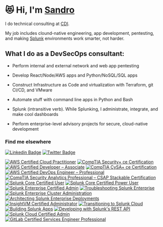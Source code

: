 # 😻 Hi, I'm [Sandro](https://alessandrobraidotti.com)

I do technical consulting at [CDI](https://www.cdillc.com/).

My job includes clound-native engineering, app development, pentesting, and making [Splunk](https://www.splunk.com/) environments work smarter, not harder.

## What I do as a DevSecOps consultant:

- Perform internal and external network and web app pentesting

- Develop React/Node/AWS apps and Python/NoSQL/SQL apps

- Construct Infrastructure as Code and virtualization with Terraform, git CI/CD, and VMware 

- Automate stuff with command line apps in Python and Bash

- Splunk (intransitive verb). While Splunking, I administrate, integrate, and make cool dashboards

- Perform enterprise-level advisory projects for secure, cloud-native development

### Find me elsewhere

[![Linkedin Badge](https://img.shields.io/badge/-LinkedIn-blue?style=flat-square&logo=Linkedin&logoColor=white&link=https://www.linkedin.com/in/alessandrobraidotti/)](https://www.linkedin.com/in/alessandrobraidotti/)  [![Twitter Badge](https://img.shields.io/badge/-Twitter-1ca0f1?style=flat-square&labelColor=1ca0f1&logo=twitter&logoColor=white&link=https://twitter.com/sndbra)](https://twitter.com/sndbra)

<!--START_SECTION:badges-->
[![AWS Certified Cloud Practitioner](https://images.credly.com/size/110x110/images/00634f82-b07f-4bbd-a6bb-53de397fc3a6/image.png)](http://www.credly.com/badges/72fb731c-7abc-4463-8a96-71f19c0f5ce1 "AWS Certified Cloud Practitioner")
[![CompTIA Security+ ce Certification](https://images.credly.com/size/110x110/images/74790a75-8451-400a-8536-92d792c5184a/CompTIA_Security_2Bce.png)](http://www.credly.com/badges/2f1fa618-221f-4226-8765-0a697cf8a95f "CompTIA Security+ ce Certification")
[![AWS Certified Developer – Associate](https://images.credly.com/size/110x110/images/b9feab85-1a43-4f6c-99a5-631b88d5461b/image.png)](http://www.credly.com/badges/b8c4b616-a310-4443-a7ea-bf7abc6527bc "AWS Certified Developer – Associate")
[![CompTIA CySA+ ce Certification](https://images.credly.com/size/110x110/images/5cb4b153-44d8-410c-97c6-6afba3faa4af/Comptia_CySA_2Bce.png)](http://www.credly.com/badges/6068ac04-de96-4e1e-a7df-c8bbe9efc1df "CompTIA CySA+ ce Certification")
[![AWS Certified DevOps Engineer – Professional](https://images.credly.com/size/110x110/images/bd31ef42-d460-493e-8503-39592aaf0458/image.png)](http://www.credly.com/badges/41edc60a-983b-4276-97cc-1cded67f62d1 "AWS Certified DevOps Engineer – Professional")
[![CompTIA Security Analytics Professional – CSAP Stackable Certification](https://images.credly.com/size/110x110/images/ba1b8072-8ebe-432c-88e5-05bc809c624a/CompTIA_CSAP.png)](http://www.credly.com/badges/c189b96b-1923-46db-af71-d8ca6cececac "CompTIA Security Analytics Professional – CSAP Stackable Certification")
[![Splunk Core Certified User](https://images.credly.com/size/110x110/images/93ffdd67-fa3a-4690-9289-094e2e3d63bd/20-14376-SPLK-Certification-Badge-Youracclaim.com-101_Splunk-Core-Certified-User.png)](http://www.credly.com/badges/b8fa52e1-3033-45b9-81c7-16a21575f274 "Splunk Core Certified User")
[![Splunk Core Certified Power User](https://images.credly.com/size/110x110/images/e3d0d18a-edd0-49b3-bad9-f09fffaa29e3/20-14376-SPLK-Certification-Badge-Youracclaim.com-101_Splunk-Core-Certified-Power-User.png)](http://www.credly.com/badges/0cec394c-a063-45d6-8250-eb606d3f20ad "Splunk Core Certified Power User")
[![Splunk Enterprise Certified Admin](https://images.credly.com/size/110x110/images/6f373b45-7707-4fc7-8cd3-c4ac0f5890d5/20-14376-SPLK-Certification-Badge-Youracclaim.com-101_Splunk-Enterprise-Certified-Admin.png)](http://www.credly.com/badges/f7d1f244-da4f-45c6-a483-688db47756ea "Splunk Enterprise Certified Admin")
[![Troubleshooting Splunk Enterprise](https://images.credly.com/size/110x110/images/a7d79779-619f-43ce-8de6-06199a95eb51/Troubleshooting_Splunk_Enterprise_Badge.png)](http://www.credly.com/badges/827a19e5-ede5-4a52-bb95-219fffd770fc "Troubleshooting Splunk Enterprise")
[![Splunk Enterprise Cluster Administration](https://images.credly.com/size/110x110/images/9ce5206b-f952-4200-bdc5-2065151486e0/Splunk_Enterprise_Cluster_Administration_Badge.png)](http://www.credly.com/badges/fc055e3b-f7ca-47f6-97fe-c7c3ee23d323 "Splunk Enterprise Cluster Administration")
[![Architecting Splunk Enterprise Deployments](https://images.credly.com/size/110x110/images/cdd29b30-7115-4193-83d0-38f93dca4219/Architecting_Splunk_Enterprise_Deployments_Badge.png)](http://www.credly.com/badges/fb8ee912-8a6c-4bb4-b141-13df0e9b9f8e "Architecting Splunk Enterprise Deployments")
[![InsightVM Certified Administrator](https://images.credly.com/size/110x110/images/1251eef5-fe9a-4503-984d-0003303f165a/InsightVM_Adminstrator.png)](http://www.credly.com/badges/b4eda45a-cc37-4880-9ab7-629378635779 "InsightVM Certified Administrator")
[![Transitioning to Splunk Cloud](https://images.credly.com/size/110x110/images/225d1083-8a84-4347-9669-2cb4c0249fea/Transitioning_to_Splunk_Cloud_Badge__1_.png)](http://www.credly.com/badges/021d5651-c836-400e-baf3-3dc8bd74039a "Transitioning to Splunk Cloud")
[![Building Splunk Apps](https://images.credly.com/size/110x110/images/4e6903c2-8a68-46d8-9080-b944070f24fc/Building_Splunk_Apps_Badge.png)](http://www.credly.com/badges/084b6acd-b1d2-453a-b028-0e23cf9bfd93 "Building Splunk Apps")
[![Developing with Splunk's REST API](https://images.credly.com/size/110x110/images/77124ef7-3397-4ef0-8d7e-f7061d5f5a5e/Developing_with_Splunk_s_REST_API_Badge.png)](http://www.credly.com/badges/30dfc1c5-04bf-4310-9e27-36219e2abd62 "Developing with Splunk's REST API")
[![Splunk Cloud Certified Admin](https://images.credly.com/size/110x110/images/dfce1613-ad7b-4bfd-b173-98902167d45a/20-14376-SPLK-Certification-Badge-Youracclaim.com-101_Splunk-Cloud-Certified-Admin.png)](http://www.credly.com/badges/9160c15c-e6aa-41e5-91c4-cd6c37d45f8e "Splunk Cloud Certified Admin")
[![GitLab Certified Services Engineer Professional](https://images.credly.com/size/110x110/images/50eb105d-c1c5-42ef-8f56-1f4d2102e4d0/image.png)](http://www.credly.com/badges/b0cda0b2-6d3b-47e7-83ff-374e9f81c411 "GitLab Certified Services Engineer Professional")
<!--END_SECTION:badges-->